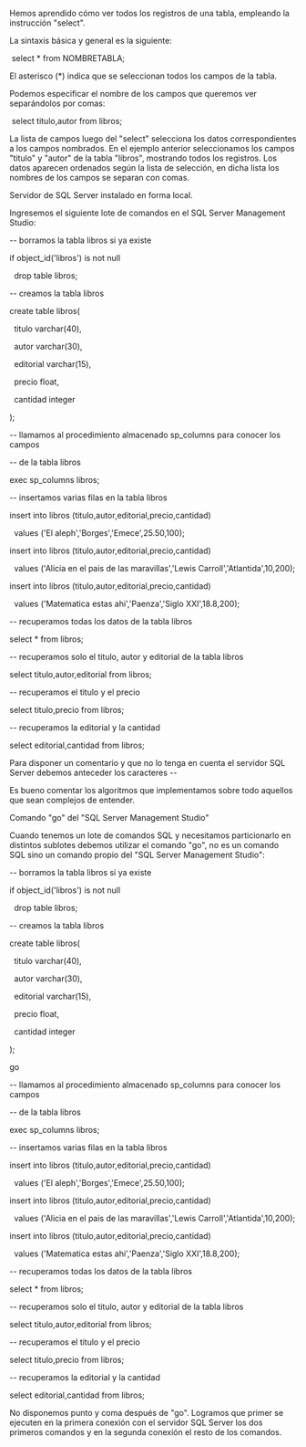 Hemos aprendido cómo ver todos los registros de una tabla, empleando la instrucción "select".



La sintaxis básica y general es la siguiente:



&nbsp;select \* from NOMBRETABLA;

El asterisco (\*) indica que se seleccionan todos los campos de la tabla.



Podemos especificar el nombre de los campos que queremos ver separándolos por comas:



&nbsp;select titulo,autor from libros; 

La lista de campos luego del "select" selecciona los datos correspondientes a los campos nombrados. En el ejemplo anterior seleccionamos los campos "titulo" y "autor" de la tabla "libros", mostrando todos los registros. Los datos aparecen ordenados según la lista de selección, en dicha lista los nombres de los campos se separan con comas.



Servidor de SQL Server instalado en forma local.

Ingresemos el siguiente lote de comandos en el SQL Server Management Studio:



-- borramos la tabla libros si ya existe

if object\_id('libros') is not null

&nbsp; drop table libros;



-- creamos la tabla libros

create table libros(

&nbsp; titulo varchar(40),

&nbsp; autor varchar(30),

&nbsp; editorial varchar(15),

&nbsp; precio float,

&nbsp; cantidad integer

);



-- llamamos al procedimiento almacenado sp\_columns para conocer los campos

-- de la tabla libros

exec sp\_columns libros;



-- insertamos varias filas en la tabla libros

insert into libros (titulo,autor,editorial,precio,cantidad)

&nbsp; values ('El aleph','Borges','Emece',25.50,100);

insert into libros (titulo,autor,editorial,precio,cantidad)

&nbsp; values ('Alicia en el pais de las maravillas','Lewis Carroll','Atlantida',10,200);

insert into libros (titulo,autor,editorial,precio,cantidad)

&nbsp; values ('Matematica estas ahi','Paenza','Siglo XXI',18.8,200);



-- recuperamos todas los datos de la tabla libros

select \* from libros;



-- recuperamos solo el titulo, autor y editorial de la tabla libros

select titulo,autor,editorial from libros; 



-- recuperamos el titulo y el precio

select titulo,precio from libros;



-- recuperamos la editorial y la cantidad

select editorial,cantidad from libros; 

Para disponer un comentario y que no lo tenga en cuenta el servidor SQL Server debemos anteceder los caracteres --



Es bueno comentar los algoritmos que implementamos sobre todo aquellos que sean complejos de entender.



Comando "go" del "SQL Server Management Studio"

Cuando tenemos un lote de comandos SQL y necesitamos particionarlo en distintos sublotes debemos utilizar el comando "go", no es un comando SQL sino un comando propio del "SQL Server Management Studio":



-- borramos la tabla libros si ya existe

if object\_id('libros') is not null

&nbsp; drop table libros;



-- creamos la tabla libros

create table libros(

&nbsp; titulo varchar(40),

&nbsp; autor varchar(30),

&nbsp; editorial varchar(15),

&nbsp; precio float,

&nbsp; cantidad integer

);



go



-- llamamos al procedimiento almacenado sp\_columns para conocer los campos

-- de la tabla libros

exec sp\_columns libros;



-- insertamos varias filas en la tabla libros

insert into libros (titulo,autor,editorial,precio,cantidad)

&nbsp; values ('El aleph','Borges','Emece',25.50,100);

insert into libros (titulo,autor,editorial,precio,cantidad)

&nbsp; values ('Alicia en el pais de las maravillas','Lewis Carroll','Atlantida',10,200);

insert into libros (titulo,autor,editorial,precio,cantidad)

&nbsp; values ('Matematica estas ahi','Paenza','Siglo XXI',18.8,200);



-- recuperamos todas los datos de la tabla libros

select \* from libros;



-- recuperamos solo el titulo, autor y editorial de la tabla libros

select titulo,autor,editorial from libros; 



-- recuperamos el titulo y el precio

select titulo,precio from libros;



-- recuperamos la editorial y la cantidad

select editorial,cantidad from libros; 

No disponemos punto y coma después de "go". Logramos que primer se ejecuten en la primera conexión con el servidor SQL Server los dos primeros comandos y en la segunda conexión el resto de los comandos.

